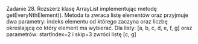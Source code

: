 Zadanie 28.
Rozszerz klasę ArrayList<E> implementując metodę getEveryNthElement(). Metoda ta zwraca listę
elementów oraz przyjmuje dwa parametry: indeks elementu od którego zaczyna oraz liczbę określającą co
który element ma wybierać.
Dla listy: [a, b, c, d, e, f, g] oraz parametrów: startIndex=2 i skip=3 zwróci listę [c, g]